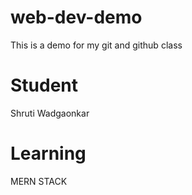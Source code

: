 # web-dev-demo
This is a demo for my git and github class
 # Student
 Shruti Wadgaonkar

 # Learning
 MERN STACK  
 